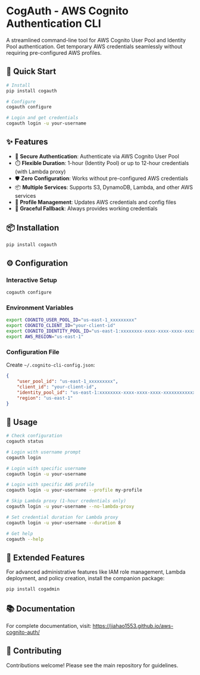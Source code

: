 # CogAuth - AWS Cognito Authentication CLI

A streamlined command-line tool for AWS Cognito User Pool and Identity Pool authentication. Get temporary AWS credentials seamlessly without requiring pre-configured AWS profiles.

## 🚀 Quick Start

```bash
# Install
pip install cogauth

# Configure
cogauth configure

# Login and get credentials
cogauth login -u your-username
```

## ✨ Features

- 🔐 **Secure Authentication**: Authenticate via AWS Cognito User Pool
- ⏱️ **Flexible Duration**: 1-hour (Identity Pool) or up to 12-hour credentials (with Lambda proxy)
- 🛡️ **Zero Configuration**: Works without pre-configured AWS credentials
- 📦 **Multiple Services**: Supports S3, DynamoDB, Lambda, and other AWS services
- 🎯 **Profile Management**: Updates AWS credentials and config files
- 🔄 **Graceful Fallback**: Always provides working credentials

## 📦 Installation

```bash
pip install cogauth
```

## ⚙️ Configuration

### Interactive Setup
```bash
cogauth configure
```

### Environment Variables
```bash
export COGNITO_USER_POOL_ID="us-east-1_xxxxxxxxx"
export COGNITO_CLIENT_ID="your-client-id"
export COGNITO_IDENTITY_POOL_ID="us-east-1:xxxxxxxx-xxxx-xxxx-xxxx-xxxxxxxxxxxx"
export AWS_REGION="us-east-1"
```

### Configuration File
Create `~/.cognito-cli-config.json`:
```json
{
    "user_pool_id": "us-east-1_xxxxxxxxx",
    "client_id": "your-client-id",
    "identity_pool_id": "us-east-1:xxxxxxxx-xxxx-xxxx-xxxx-xxxxxxxxxxxx",
    "region": "us-east-1"
}
```

## 🎯 Usage

```bash
# Check configuration
cogauth status

# Login with username prompt
cogauth login

# Login with specific username
cogauth login -u your-username

# Login with specific AWS profile
cogauth login -u your-username --profile my-profile

# Skip Lambda proxy (1-hour credentials only)
cogauth login -u your-username --no-lambda-proxy

# Set credential duration for Lambda proxy
cogauth login -u your-username --duration 8

# Get help
cogauth --help
```

## 🔧 Extended Features

For advanced administrative features like IAM role management, Lambda deployment, and policy creation, install the companion package:

```bash
pip install cogadmin
```

## 📚 Documentation

For complete documentation, visit: https://jiahao1553.github.io/aws-cognito-auth/

## 🤝 Contributing

Contributions welcome! Please see the main repository for guidelines.
